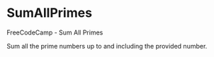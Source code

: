 # SumAllPrimes
FreeCodeCamp - Sum All Primes


Sum all the prime numbers up to and including the provided number.
